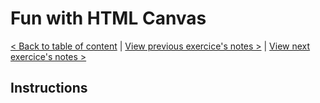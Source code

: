 # Fun with HTML Canvas

[< Back to table of content](../README.md) |
[View previous exercice's notes >](../07-Array.Cardio.Day.2/Notes.md) |
[View next exercice's notes >](../09-Dev.Tools.Domination/Notes.md)

## Instructions

